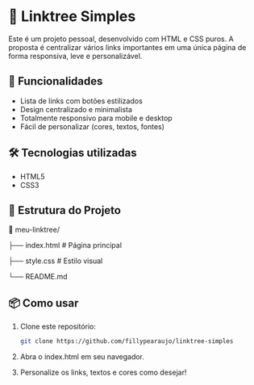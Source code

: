 # 🌳 Linktree Simples

Este é um projeto pessoal, desenvolvido com HTML e CSS puros. A proposta é centralizar vários links importantes em uma única página de forma responsiva, leve e personalizável.

## 🚀 Funcionalidades

- Lista de links com botões estilizados
- Design centralizado e minimalista
- Totalmente responsivo para mobile e desktop
- Fácil de personalizar (cores, textos, fontes)

## 🛠️ Tecnologias utilizadas

- HTML5
- CSS3

## 🧾 Estrutura do Projeto

📁 meu-linktree/

├── index.html # Página principal

├── style.css # Estilo visual

└── README.md 

## 📦 Como usar

1. Clone este repositório:
   ```bash
   git clone https://github.com/fillypearaujo/linktree-simples
   
2. Abra o index.html em seu navegador.

3. Personalize os links, textos e cores como desejar!
